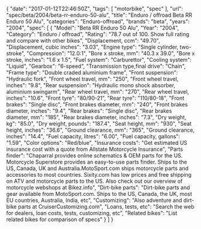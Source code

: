 {
    "date": "2017-01-12T22:46:50Z",
    "tags": [
        "motorbike",
        "spec"
    ],
    "url": "spec\/beta\/2004\/beta-rr-enduro-50-alu",
    "title": "Enduro \/ offroad Beta RR Enduro 50 Alu",
    "categories": "Enduro-offroad",
    "brands": "beta",
    "years": "2004",
    "spec": [
        {
            "Model": "Beta RR Enduro 50 Alu",
            "Year": "2004",
            "Category": "Enduro \/ offroad",
            "Rating": "78.7 out of 100. Show full rating and compare with other bikes",
            "Displacement, ccm": "49.70",
            "Displacement, cubic inches": "3.03",
            "Engine type": "Single cylinder, two-stroke",
            "Compression": "12.0:1",
            "Bore x stroke, mm": "40.3 x 39.0",
            "Bore x stroke, inches": "1.6 x 1.5",
            "Fuel system": "Carburettor",
            "Cooling system": "Liquid",
            "Gearbox": "6-speed",
            "Transmission type,final drive": "Chain",
            "Frame type": "Double craded aluminium frame",
            "Front suspension": "Hydraulic fork",
            "Front wheel travel, mm": "250",
            "Front wheel travel, inches": "9.8",
            "Rear suspension": "Hydraulic mono shock absorber, aluminium swingarm",
            "Rear wheel travel, mm": "270",
            "Rear wheel travel, inches": "10.6",
            "Front tyre": "80\/90-21",
            "Rear tyre": "110\/80-18",
            "Front brakes": "Single disc",
            "Front brakes diameter, mm": "240",
            "Front brakes diameter, inches": "9.4",
            "Rear brakes": "Single disc",
            "Rear brakes diameter, mm": "185",
            "Rear brakes diameter, inches": "7.3",
            "Dry weight, kg": "85.0",
            "Dry weight, pounds": "187.4",
            "Seat height, mm": "930",
            "Seat height, inches": "36.6",
            "Ground clearance, mm": "365",
            "Ground clearance, inches": "14.4",
            "Fuel capacity, litres": "6.00",
            "Fuel capacity, gallons": "1.59",
            "Color options": "Red\/blue",
            "Insurance costs": "Get estimated US insurance cost with a quote from Allstate Motorcycle Insurance",
            "Parts finder": "Chaparral provides online schematics & OEM parts for the US.   Motorcycle Superstore provides an easy-to-use parts finder. Ships to the US, Canada, UK and Australia.MotoSport.com ships motorcycle parts and accessories to most countries.    Sixity.com has low prices and free shipping on ATV and motorcycle parts to the US. Also check out our overview of motorcycle webshops at Bikez.info",
            "Dirt-bike parts": "Dirt-bike parts and gear available from MotoSport.com. Ships to the US, Canada, the UK, most EU countries, Australia, India, etc",
            "Customizing": "Also adventure and dirt-bike parts at CruiserCustomizing.com",
            "Loans, tests, etc": "Search the web for dealers, loan costs, tests, customizing, etc",
            "Related bikes": "List related bikes for comparison of specs"
        }
    ]
}